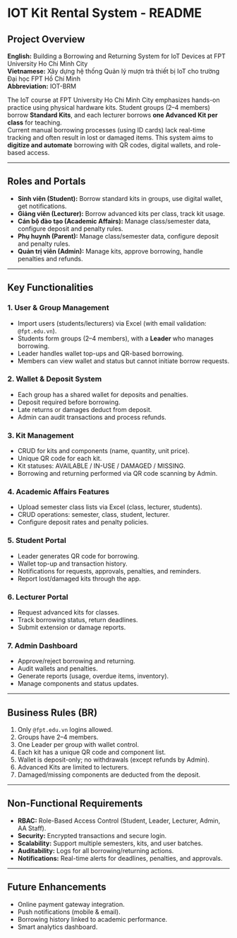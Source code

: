 # IOT Kit Rental System - README

## Project Overview
**English:** Building a Borrowing and Returning System for IoT Devices at FPT University Ho Chi Minh City  
**Vietnamese:** Xây dựng hệ thống Quản lý mượn trả thiết bị IoT cho trường Đại học FPT Hồ Chí Minh  
**Abbreviation:** IOT-BRM

The IoT course at FPT University Ho Chi Minh City emphasizes hands-on practice using physical hardware kits. Student groups (2–4 members) borrow **Standard Kits**, and each lecturer borrows **one Advanced Kit per class** for teaching.  
Current manual borrowing processes (using ID cards) lack real-time tracking and often result in lost or damaged items. This system aims to **digitize and automate** borrowing with QR codes, digital wallets, and role-based access.

---

## Roles and Portals
- **Sinh viên (Student):** Borrow standard kits in groups, use digital wallet, get notifications.
- **Giảng viên (Lecturer):** Borrow advanced kits per class, track kit usage.
- **Cán bộ đào tạo (Academic Affairs):** Manage class/semester data, configure deposit and penalty rules.
- **Phụ huynh (Parent):** Manage class/semester data, configure deposit and penalty rules.
- **Quản trị viên (Admin):** Manage kits, approve borrowing, handle penalties and refunds.

---

## Key Functionalities

### 1. User & Group Management
- Import users (students/lecturers) via Excel (with email validation: `@fpt.edu.vn`).
- Students form groups (2–4 members), with a **Leader** who manages borrowing.
- Leader handles wallet top-ups and QR-based borrowing.
- Members can view wallet and status but cannot initiate borrow requests.

### 2. Wallet & Deposit System
- Each group has a shared wallet for deposits and penalties.
- Deposit required before borrowing.
- Late returns or damages deduct from deposit.
- Admin can audit transactions and process refunds.

### 3. Kit Management
- CRUD for kits and components (name, quantity, unit price).
- Unique QR code for each kit.
- Kit statuses: AVAILABLE / IN-USE / DAMAGED / MISSING.
- Borrowing and returning performed via QR code scanning by Admin.

### 4. Academic Affairs Features
- Upload semester class lists via Excel (class, lecturer, students).
- CRUD operations: semester, class, student, lecturer.
- Configure deposit rates and penalty policies.

### 5. Student Portal
- Leader generates QR code for borrowing.
- Wallet top-up and transaction history.
- Notifications for requests, approvals, penalties, and reminders.
- Report lost/damaged kits through the app.

### 6. Lecturer Portal
- Request advanced kits for classes.
- Track borrowing status, return deadlines.
- Submit extension or damage reports.

### 7. Admin Dashboard
- Approve/reject borrowing and returning.
- Audit wallets and penalties.
- Generate reports (usage, overdue items, inventory).
- Manage components and status updates.

---

## Business Rules (BR)
1. Only `@fpt.edu.vn` logins allowed.
2. Groups have 2–4 members.
3. One Leader per group with wallet control.
4. Each kit has a unique QR code and component list.
5. Wallet is deposit-only; no withdrawals (except refunds by Admin).
6. Advanced Kits are limited to lecturers.
7. Damaged/missing components are deducted from the deposit.

---

## Non-Functional Requirements
- **RBAC:** Role-Based Access Control (Student, Leader, Lecturer, Admin, AA Staff).
- **Security:** Encrypted transactions and secure login.
- **Scalability:** Support multiple semesters, kits, and user batches.
- **Auditability:** Logs for all borrowing/returning actions.
- **Notifications:** Real-time alerts for deadlines, penalties, and approvals.

---

## Future Enhancements
- Online payment gateway integration.
- Push notifications (mobile & email).
- Borrowing history linked to academic performance.
- Smart analytics dashboard.